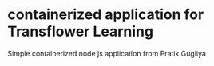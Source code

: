 # containerized application for Transflower Learning 
Simple containerized node js application 
from Pratik Gugliya
